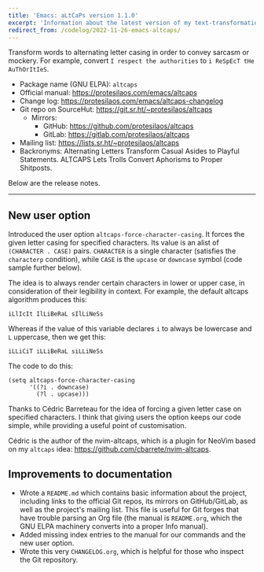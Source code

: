 ```yaml
---
title: 'Emacs: aLtCaPs version 1.1.0'
excerpt: 'Information about the latest version of my text-transformation package for GNU Emacs.  It helps convey sarcasm or mockery.'
redirect_from: /codelog/2022-11-26-emacs-altcaps/
---
```


Transform words to alternating letter casing in order to convey
sarcasm or mockery.  For example, convert `I respect the authorities`
to `i ReSpEcT tHe AuThOrItIeS`.

+ Package name (GNU ELPA): `altcaps`
+ Official manual: <https://protesilaos.com/emacs/altcaps>
+ Change log: <https://protesilaos.com/emacs/altcaps-changelog>
+ Git repo on SourceHut: <https://git.sr.ht/~protesilaos/altcaps>
  - Mirrors:
    + GitHub: <https://github.com/protesilaos/altcaps>
    + GitLab: <https://gitlab.com/protesilaos/altcaps>
+ Mailing list: <https://lists.sr.ht/~protesilaos/altcaps>
+ Backronyms: Alternating Letters Transform Casual Asides to Playful
  Statements.  ALTCAPS Lets Trolls Convert Aphorisms to Proper
  Shitposts.

Below are the release notes.

* * *

## New user option

Introduced the user option `altcaps-force-character-casing`.  It
forces the given letter casing for specified characters.  Its value is
an alist of `(CHARACTER . CASE)` pairs.  `CHARACTER` is a single
character (satisfies the `characterp` condition), while `CASE` is the
`upcase` or `downcase` symbol (code sample further below).

The idea is to always render certain characters in lower or upper
case, in consideration of their legibility in context.  For example,
the default altcaps algorithm produces this:

    iLlIcIt IlLiBeRaL sIlLiNeSs

Whereas if the value of this variable declares `i` to always be
lowercase and `L` uppercase, then we get this:

    iLLiCiT iLLiBeRaL siLLiNeSs

The code to do this:

```elisp
(setq altcaps-force-character-casing
      '((?i . downcase)
        (?l . upcase)))
```

Thanks to Cédric Barreteau for the idea of forcing a given letter case
on specified characters.  I think that giving users the option keeps
our code simple, while providing a useful point of customisation.

Cédric is the author of the nvim-altcaps, which is a plugin for NeoVim
based on my `altcaps` idea: <https://github.com/cbarrete/nvim-altcaps>.


## Improvements to documentation

-   Wrote a `README.md` which contains basic information about the
    project, including links to the official Git repos, its mirrors on
    GitHub/GitLab, as well as the project's mailing list.  This file is
    useful for Git forges that have trouble parsing an Org file (the
    manual is `README.org`, which the GNU ELPA machinery converts into a
    proper Info manual).
-   Added missing index entries to the manual for our commands and the
    new user option.
-   Wrote this very `CHANGELOG.org`, which is helpful for those who
    inspect the Git repository.
